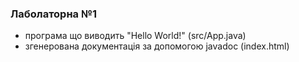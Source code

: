 ### Лаболаторна №1

- програма що виводить "Hello World!" (src/App.java)
- згенерована документація за допомогою javadoc (index.html)
